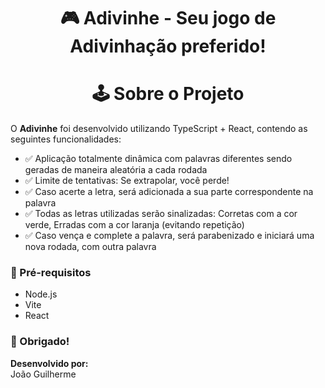 <div align="center">
  <h1> 🎮 Adivinhe - Seu jogo de Adivinhação preferido!
</div>

<div align="center">
  <h1> 🕹️ Sobre o Projeto
</div>
    
O **Adivinhe** foi desenvolvido utilizando TypeScript + React, contendo as seguintes funcionalidades:

- ✅ Aplicação totalmente dinâmica com palavras diferentes sendo geradas de maneira aleatória a cada rodada
- ✅ Limite de tentativas: Se extrapolar, você perde!
- ✅ Caso acerte a letra, será adicionada a sua parte correspondente na palavra
- ✅ Todas as letras utilizadas serão sinalizadas: Corretas com a cor verde, Erradas com a cor laranja (evitando repetição)
- ✅ Caso vença e complete a palavra, será parabenizado e iniciará uma nova rodada, com outra palavra



### 🚀 Pré-requisitos
- Node.js
- Vite
- React


### 🙌 Obrigado!

**Desenvolvido por:**  
João Guilherme


